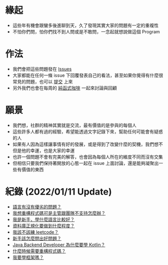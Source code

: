 # 緣起
* 這些年有機會跟蠻多後進聊到天，久了發現其實大家的問題有一定的重複性
* 不怕你們問，怕你們找不到人問或是不敢問，一念起就想說做這個 Program

# 作法
* 我們會把這些問題發在 [Issues](https://github.com/PureFuncInc/developer-career-faqs/issues)
* 大家都能在任何一條 issue 下回覆發表自己的看法，甚至如果你覺得有什麼很常見的問題，也可以 [提交](https://github.com/PureFuncInc/developer-career-faqs/issues/new/choose) 上來
* 另外我們也會在每周的 [純函式咖啡](https://purefunc.net/projects/pure-func-cafe) 一起來討論與回顧

# 願景
* 我們想，社群的精神其實就是交流，最有價值的是參與的每個人
* 這些許多人都有過的經驗，希望能透過文字記錄下來，幫助任何可能會有疑惑的人
* 如果有人因為這樣讓事情有好的發展，或是得到了改變什麼的契機，我們想不但是他的幸運，也是大家的幸運
* 也許一個問題不會有完美的解答，也會因為每個人所在的維度不同而沒有交集
* 但相信只要我們保持著開放的心態一起在 issue 上面討論，還是能夠凝聚出一些有價值的東西

# 紀錄 (2022/01/11 Update)
* [語言有沒有優劣的問題？](/../../issues/1)
* [我想重構程式碼可是主管跟團隊不支持怎麼辦？](/../../issues/2)
* [我是新手，學什麼語言比較好？](/../../issues/3)
* [資料庫正規化要做到什麼程度？](/../../issues/4)
* [我該不該練 leetcode？](/../../issues/5)
* [新手該怎麼問出好問題？](/../../issues/6)
* [Java Backend Developer 為什麼要學 Kotlin？](/../../issues/7)
* [什麼時候需要重構程式碼？](/../../issues/8)
* [我要學框架嗎？](/../../issues/9)
